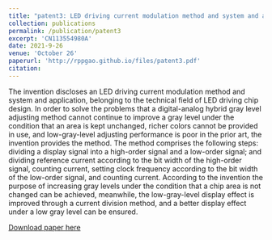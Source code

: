 ```yaml
---
title: "patent3: LED driving current modulation method and system and application"
collection: publications
permalink: /publication/patent3
excerpt: 'CN113554980A'
date: 2021-9-26
venue: 'October 26'
paperurl: 'http://rppgao.github.io/files/patent3.pdf'
citation: 
---
```

The invention discloses an LED driving current modulation method and system and application, belonging to the technical field of LED driving chip design. In order to solve the problems that a digital-analog hybrid gray level adjusting method cannot continue to improve a gray level under the condition that an area is kept unchanged, richer colors cannot be provided in use, and low-gray-level adjusting performance is poor in the prior art, the invention provides the method. The method comprises the following steps: dividing a display signal into a high-order signal and a low-order signal; and dividing reference current according to the bit width of the high-order signal, counting current, setting clock frequency according to the bit width of the low-order signal, and counting current. According to the invention the purpose of increasing gray levels under the condition that a chip area is not changed can be achieved, meanwhile, the low-gray-level display effect is improved through a current division method, and a better display effect under a low gray level can be ensured.

[Download paper here](http://rppgao.github.io/files/patent3.pdf)
